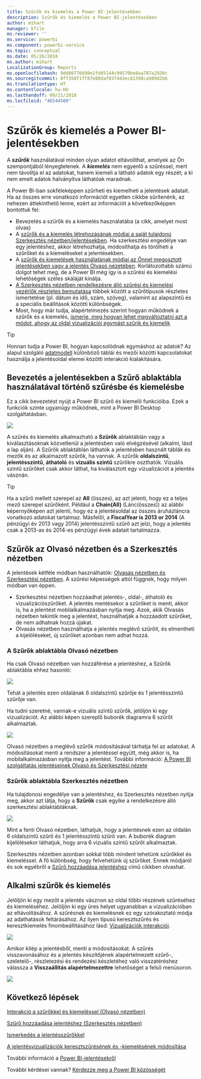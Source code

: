 ```yaml
---
title: Szűrők és kiemelés a Power BI-jelentésekben
description: Szűrők és kiemelés a Power BI-jelentésekben
author: mihart
manager: kfile
ms.reviewer: ''
ms.service: powerbi
ms.component: powerbi-service
ms.topic: conceptual
ms.date: 05/26/2018
ms.author: mihart
LocalizationGroup: Reports
ms.openlocfilehash: 9dd80776690e1fd45144c99570be8aa787a2938c
ms.sourcegitcommit: 0ff358f1ff87e88daf837443ecd1398ca949d2b6
ms.translationtype: HT
ms.contentlocale: hu-HU
ms.lasthandoff: 09/21/2018
ms.locfileid: "46544500"
---
```

# <a name="about-filters-and-highlighting-in-power-bi-reports"></a>Szűrők és kiemelés a Power BI-jelentésekben
A ***szűrők*** használatával minden olyan adatot eltávolíthat, amelyek az Ön szempontjából lényegtelenek.  A ***kiemelés*** nem egyenlő a szűréssel, mert nem távolítja el az adatokat, hanem kiemeli a látható adatok egy részét; a ki nem emelt adatok halványítva láthatóak maradnak.

A Power BI-ban sokféleképpen szűrheti és kiemelheti a jelentések adatait. Ha az összes erre vonatkozó információt egyetlen cikkbe sűrítenénk, az nehezen áttekinthető lenne, ezért az információt a következőképpen bontottuk fel:

* Bevezetés a szűrők és a kiemelés használatába (a cikk, amelyet most olvas)
* A [szűrők és a kiemelés létrehozásának módjai a saját tulajdonú Szerkesztés nézetben/jelentésekben](power-bi-report-add-filter.md). Ha szerkesztési engedélye van egy jelentéshez, akkor létrehozhatja, módosíthatja és törölheti a szűrőket és a kiemeléseket a jelentésekben.
* A [szűrők és kiemelések használatának módjai az Önnel megosztott jelentésekben vagy a jelentés Olvasó nézetében](consumer/end-user-reading-view.md). Korlátozottabb számú dolgot tehet meg, de a Power BI még így is a szűrési és kiemelési lehetőségek széles skáláját kínálja.  
* [A Szerkesztés nézetben rendelkezésre álló szűrési és kiemelési vezérlők részletes bemutatása](consumer/end-user-report-filter.md) többek között a szűrőtípusok részletes ismertetése (pl. dátum és idő, szám, szöveg), valamint az alapszintű és a speciális beállítások közötti különbségek.
* Most, hogy már tudja, alapértelmezés szerint hogyan működnek a szűrők és a kiemelés, [ismerje, meg hogyan lehet megváltoztatni azt a módot, ahogy az oldal vizualizációi egymást szűrik és kiemelik](consumer/end-user-interactions.md)

> [!TIP]
> Honnan tudja a Power BI, hogyan kapcsolódnak egymáshoz az adatok?  Az alapul szolgáló [adatmodell](https://support.office.com/article/Create-a-Data-Model-in-Excel-87e7a54c-87dc-488e-9410-5c75dbcb0f7b?ui=en-US&rs=en-US&ad=US) különböző táblái és mezői közötti kapcsolatokat használja a jelentésoldal elemei közötti interakció kialakítására.
> 
> 

## <a name="introduction-to-filters-and-highlighting-in-reports-using-the-filters-pane"></a>Bevezetés a jelentésekben a Szűrő ablaktábla használatával történő szűrésbe és kiemelésbe
 Ez a cikk bevezetést nyújt a Power BI szűrő és kiemelő funkcióiba.  Ezek a funkciók szinte ugyanúgy működnek, mint a Power BI Desktop szolgáltatásban.  

![](media/power-bi-reports-filters-and-highlighting/power-bi-add-filter-reading-view.png)

A szűrés és kiemelés alkalmazható a **Szűrők** ablaktáblán vagy a kiválasztásoknak közvetlenül a jelentésben való elvégzésével (alkalmi, lásd a lap alján). A Szűrők ablaktáblán láthatók a jelentésben használt táblák és mezők és az alkalmazott szűrők, ha vannak. A szűrők **oldalszintű**, **jelentésszintű**, **áthatoló** és **vizuális szintű** szűrőkre oszthatók.  Vizuális szintű szűrőket csak akkor láthat, ha kiválasztott egy vizualizációt a jelentés vásznán.

> [!TIP]
> Ha a szűrő mellett szerepel az **All** (összes), az azt jelenti, hogy ez a teljes mező szerepel szűrőként.  Például a **Chain(All)** (Lánc(összes)) az alábbi képernyőképen azt jelenti, hogy ez a jelentésoldal az összes áruházláncra vonatkozó adatokat tartalmaz.  Másfelől, a **FiscalYear is 2013 or 2014** (A pénzügyi év 2013 vagy 2014) jelentésszintű szűrő azt jelzi, hogy a jelentés csak a 2013-as és 2014-es pénzügyi évek adatait tartalmazza.
> 
> 

## <a name="filters-in-reading-view-versus-editing-view"></a>Szűrők az Olvasó nézetben és a Szerkesztés nézetben
A jelentések kétféle módban használhatók: [Olvasás nézetben és Szerkesztési nézetben](consumer/end-user-reading-view.md).  A szűrési képességek attól függnek, hogy milyen módban van éppen.

* Szerkesztési nézetben hozzáadhat jelentés-, oldal-, áthatoló és vizualizációszűrőket. A jelentés mentésekor a szűrőket is menti, akkor is, ha a jelentést mobilalkalmazásban nyitja meg. Azok, akik Olvasás nézetben tekintik meg a jelentést, használhatják a hozzáadott szűrőket, de nem adhatnak hozzá újakat.
* Olvasás nézetben használhatja a jelentés meglévő szűrőit, és elmentheti a kijelöléseket,  új szűrőket azonban nem adhat hozzá.

### <a name="the-filters-pane-in-reading-view"></a>A Szűrők ablaktábla Olvasó nézetben
Ha csak Olvasó nézetben van hozzáférése a jelentéshez, a Szűrők ablaktábla ehhez hasonló:

![](media/power-bi-reports-filters-and-highlighting/power-bi-filter-reading-view.png)

Tehát a jelentés ezen oldalának 6 oldalszintű szűrője és 1 jelentésszintű szűrője van.

Ha tudni szeretné, vannak-e vizuális szintű szűrők, jelöljön ki egy vizualizációt. Az alábbi képen szereplő buborék diagramra 6 szűrőt alkalmaztak.

![](media/power-bi-reports-filters-and-highlighting/power-bi-filter-visual-level.png)

Olvasó nézetben a meglévő szűrők módosításával tárhatja fel az adatokat. A módosításokat menti a rendszer a jelentéssel együtt, még akkor is, ha mobilalkalmazásban nyitja meg a jelentést. További információ: [A Power BI szolgáltatás jelentéseinek Olvasó és Szerkesztési nézete](consumer/end-user-reading-view.md)

### <a name="the-filters-pane-in-editing-view"></a>Szűrők ablaktábla Szerkesztés nézetben
Ha tulajdonosi engedélye van a jelentéshez, és Szerkesztés nézetben nyitja meg, akkor azt látja, hogy a **Szűrők** csak egyike a rendelkezésre álló szerkesztési ablaktábláknak.

![](media/power-bi-reports-filters-and-highlighting/power-bi-add-filter-editing-view.png)

Mint a fenti Olvasó nézetben, láthatjuk, hogy a jelentésnek ezen az oldalán 6 oldalszintű szűrő és 1 jelentésszintű szűrő van. A buborék diagram kijelölésekor láthatjuk, hogy arra 6 vizuális szintű szűrőt alkalmaztak.

Szerkesztés nézetben azonban sokkal több mindent tehetünk szűrőkkel és kiemeléssel. A fő különbség, hogy felvehetünk új szűrőket. Ennek módjáról és sok egyébről a [Szűrő hozzáadása jelentéshez](power-bi-report-add-filter.md) című cikkben olvashat.

## <a name="ad-hoc-filtering-and-highlighting"></a>Alkalmi szűrők és kiemelés
Jelöljön ki egy mezőt a jelentés vásznon az oldal többi részének szűréséhez és kiemeléséhez. Jelöljön ki egy üres helyet ugyanabban a vizualizációban az eltávolításához. A szűrésnek és kiemelésnek ez egy szórakoztató módja az adathatások feltárásához. Az ilyen típusú keresztszűrés és keresztkiemelés finombeállításához lásd: [Vizualizációk interakciói](consumer/end-user-interactions.md).

![](media/power-bi-reports-filters-and-highlighting/power-bi-adhoc-filter.gif)

Amikor kilép a jelentésből, menti a módosításokat. A szűrés visszavonásához és a jelentés készítőjének alapértelmezett szűrő-, szeletelő-, részletezési és rendezési készletéhez való visszatéréshez válassza a **Visszaállítás alapértelmezettre** lehetőséget a felső menüsoron.

![](media/power-bi-reports-filters-and-highlighting/power-bi-reset-to-default.png)

## <a name="next-steps"></a>Következő lépések
[Interakció a szűrőkkel és kiemeléssel (Olvasó nézetben)](consumer/end-user-reading-view.md)

[Szűrő hozzáadása jelentéshez (Szerkesztés nézetben)](power-bi-report-add-filter.md)

[Ismerkedés a jelentésszűrőkkel](consumer/end-user-report-filter.md)

[A jelentésvizualizációk keresztszűrésének és -kiemelésének módosítása](consumer/end-user-interactions.md)

További információ a [Power BI-jelentésekről](consumer/end-user-reports.md)

További kérdései vannak? [Kérdezze meg a Power BI közösségét](http://community.powerbi.com/)

